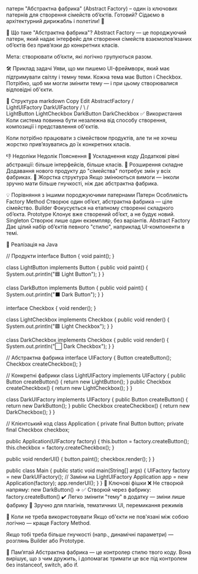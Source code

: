патерн "Абстрактна фабрика" (Abstract Factory) – 
один із ключових патернів для створення сімейств об’єктів. 
Готовий? Сідаємо в архітектурний дирижабль і полетіли! 🚁

🎯 Що таке "Абстрактна фабрика"?
Abstract Factory — це породжуючий патерн, який надає інтерфейс 
для створення сімейств взаємопов’язаних об’єктів без прив’язки 
до конкретних класів.

Мета: створювати об’єкти, які логічно групуються разом.

🛠️ Приклад задачі
Уяви, що ми пишемо UI-фреймворк, який має підтримувати світлу 
і темну теми. Кожна тема має Button і Checkbox. Потрібно, 
щоб ми могли змінити тему — і при цьому створювалися відповідні об'єкти.

🧱 Структура
markdown
Copy
Edit
AbstractFactory
/              \
LightUIFactory      DarkUIFactory
/     \               /     \
LightButton LightCheckbox  DarkButton DarkCheckbox
✅ Використання
Коли система повинна бути незалежна від способу створення, 
композиції і представлення об'єктів.

Коли потрібно працювати з сімейством продуктів, але ти не 
хочеш жорстко прив’язуватись до їх конкретних класів.

👎 Недоліки
Недолік	Пояснення
🔄 Ускладнення коду	Додаткові рівні абстракції: 
більше інтерфейсів, більше класів.
🧱 Розширення складне	Додавання нового продукту 
до "сімейства" потребує змін у всіх фабриках.
🔐 Жорстка структура	Якщо змінюються вимоги — 
інколи зручно мати більше гнучкості, ніж дає 
абстрактна фабрика.

💡 Порівняння з іншими породжуючими патернами
Патерн	Особливість
Factory Method	Створює один об’єкт, абстрактна фабрика — ціле сімейство.
Builder	Фокусується на етапному створенні складного об’єкта.
Prototype	Клонує вже створений об’єкт, а не будує новий.
Singleton	Створює лише один екземпляр, без варіантів.
Abstract Factory	Дає цілий набір об’єктів певного "стилю", 
наприклад UI-компоненти в темі.

🧪 Реалізація на Java

// Продукти
interface Button {
void paint();
}

class LightButton implements Button {
public void paint() {
System.out.println("🟦 Light Button");
}
}

class DarkButton implements Button {
public void paint() {
System.out.println("⬛ Dark Button");
}
}

interface Checkbox {
void render();
}

class LightCheckbox implements Checkbox {
public void render() {
System.out.println("🟩 Light Checkbox");
}
}

class DarkCheckbox implements Checkbox {
public void render() {
System.out.println("⬜ Dark Checkbox");
}
}

// Абстрактна фабрика
interface UIFactory {
Button createButton();
Checkbox createCheckbox();
}

// Конкретні фабрики
class LightUIFactory implements UIFactory {
public Button createButton() {
return new LightButton();
}
public Checkbox createCheckbox() {
return new LightCheckbox();
}
}

class DarkUIFactory implements UIFactory {
public Button createButton() {
return new DarkButton();
}
public Checkbox createCheckbox() {
return new DarkCheckbox();
}
}

// Клієнтський код
class Application {
private final Button button;
private final Checkbox checkbox;

public Application(UIFactory factory) {
        this.button = factory.createButton();
        this.checkbox = factory.createCheckbox();
    }

public void renderUI() {
        button.paint();
        checkbox.render();
    }
}

public class Main {
public static void main(String[] args) {
UIFactory factory = new DarkUIFactory(); // Заміни на LightUIFactory
Application app = new Application(factory);
app.renderUI();
}
}
📌 Ключові фішки
❌ Не створюй напряму: new DarkButton() → ✅ Створюй через фабрику: factory.createButton()
✔️ Легко змінити "тему" в додатку — зміни лише фабрику
💼 Зручно для плагінів, тематичних UI, перемикання режимів

🚦 Коли не треба використовувати
Якщо об'єкти не пов'язані між собою логічно — краще Factory Method.

Якщо тобі треба більше гнучкості (напр., динамічні параметри) — розглянь Builder або Prototype.

🧠 Пам’ятай
Абстрактна фабрика — це контролер стилю твого коду. Вона вирішує, що з чим дружить, 
і допомагає тримати це все під контролем без instanceof, switch, або if.